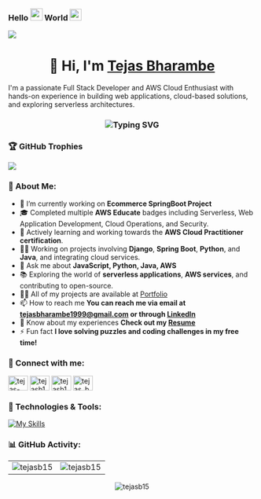 ### Hello  <img src="https://media.giphy.com/media/hvRJCLFzcasrR4ia7z/giphy.gif" width="25"> World <img src="https://github.com/TheDudeThatCode/TheDudeThatCode/blob/master/Assets/Earth.gif" width="24"> 

[![](https://visitcount.itsvg.in/api?id=tejasb15&icon=0&color=3)](https://visitcount.itsvg.in)

<h1 align="center">👋 Hi, I'm <a href="www.linkedin.com/in/tejas-n-bharambe" target="_blank"> Tejas Bharambe </a></h1>

I'm a passionate Full Stack Developer and AWS Cloud Enthusiast with hands-on experience in building web applications, cloud-based solutions, and exploring serverless architectures.

<h3 align="center"><img src="https://readme-typing-svg.herokuapp.com?font=Fira+Code&pause=1000&color=F76407&random=false&width=435&lines=Full+Stack+Web+Developer+with+AWS+%3A);Front+End+Developer+%3A);Back+End+Developer+%3A)" alt="Typing SVG" /></h3>



### 🏆 GitHub Trophies

![](https://github-profile-trophy.vercel.app/?username=tejasb15&theme=chartreuse-dark&no-frame=false&no-bg=false&margin-w=40)


### 🚀 About Me:

- 🔭 I’m currently working on **Ecommerce SpringBoot Project**
- 🎓 Completed multiple **AWS Educate** badges including Serverless, Web Application Development, Cloud Operations, and Security.
- 🌱 Actively learning and working towards the **AWS Cloud Practitioner certification**.
- 👨‍💻 Working on projects involving **Django**, **Spring Boot**, **Python**, and **Java**, and integrating cloud services.
- 💬 Ask me about **JavaScript, Python, Java, AWS**
- 📚 Exploring the world of **serverless applications**, **AWS services**, and contributing to open-source.
- 👨‍💻 All of my projects are available at [Portfolio](https://tejasbportfolio.netlify.app/)
- 📫 How to reach me **You can reach me via email at tejasbharambe1999@gmail.com or through [LinkedIn](https://www.linkedin.com/in/tejasb15)**
- 📄 Know about my experiences **Check out my [Resume](https://flowcv.com/resume/1kk3ejkl19)**
- ⚡ Fun fact **I love solving puzzles and coding challenges in my free time!**


### 📲 Connect with me:
<div align="left">
<a href="https://codepen.io/tejas-bharambe" target="blank"><img align="center" src="https://raw.githubusercontent.com/rahuldkjain/github-profile-readme-generator/master/src/images/icons/Social/codepen.svg" alt="tejas-bharambe" height="30" width="40" /></a>
<a href="https://linkedin.com/in/tejasb15" target="blank"><img align="center" src="https://raw.githubusercontent.com/rahuldkjain/github-profile-readme-generator/master/src/images/icons/Social/linked-in-alt.svg" alt="tejasb15" height="30" width="40" /></a>
<a href="https://www.youtube.com/c/tejasb15" target="blank"><img align="center" src="https://raw.githubusercontent.com/rahuldkjain/github-profile-readme-generator/master/src/images/icons/Social/youtube.svg" alt="tejasb15" height="30" width="40" /></a>
<a href="https://www.leetcode.com/tejas_bharambe" target="blank"><img align="center" src="https://raw.githubusercontent.com/rahuldkjain/github-profile-readme-generator/master/src/images/icons/Social/leet-code.svg" alt="tejas_bharambe" height="30" width="40" /></a>
</div>

### 🔧 Technologies & Tools:
<div align="left">
 
[![My Skills](https://skillicons.dev/icons?i=html,css,bootstrap,js,jquery,python,django,flask,java,spring,c,mysql,mongodb,sqlite,aws,windows,linux,git,github,vscode,pycharm,eclipse,postman&perline=10)](https://github.com/tejasb15/)

</div>

<h3 align="left">📊 GitHub Activity:</h3>
<table>
  <tr>
    <td><img src="https://github-readme-stats.vercel.app/api?username=tejasb15&show_icons=true&theme=chartreuse-dark&locale=en" alt="tejasb15" /></td>
    <td><img src="https://github-readme-stats.vercel.app/api/top-langs?username=tejasb15&show_icons=true&theme=chartreuse-dark&locale=en&layout=compact" alt="tejasb15" /></td>
  </tr>
</table>

<div align="center">
<p><img align="center" src="https://github-readme-streak-stats.herokuapp.com/?user=tejasb15&theme=chartreuse-dark" alt="tejasb15" /></p>
  </div>

